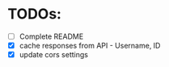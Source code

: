 # TODOs:

- [ ] Complete README
- [x] cache responses from API - Username<key>, ID<value>
- [x] update cors settings
